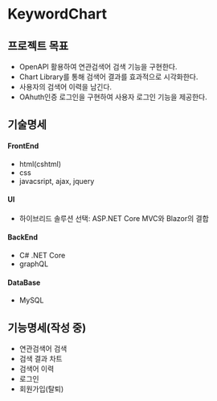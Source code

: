 # KeywordChart
## 프로젝트 목표
 * OpenAPI 활용하여 연관검색어 검색 기능을 구현한다.
 * Chart Library를 통해 검색어 결과를 효과적으로 시각화한다. 
 * 사용자의 검색어 이력을 남긴다. 
 * OAhuth인증 로그인을 구현하여 사용자 로그인 기능을 제공한다. 

## 기술명세
#### FrontEnd
  *  html(cshtml)
  *  css
  *  javacsript, ajax, jquery
#### UI 
  * 하이브리드 솔루션 선택: ASP.NET Core MVC와 Blazor의 결합
#### BackEnd
  * C# .NET Core
  *  graphQL
####  DataBase
  *  MySQL

## 기능명세(작성 중)
* 연관검색어 검색 
* 검색 결과 차트
* 검색어 이력
* 로그인
* 회원가입(탈퇴)
